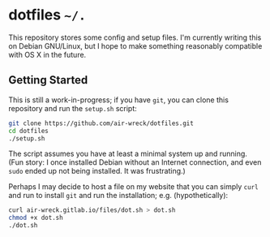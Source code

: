 # dotfiles `~/.`
This repository stores some config and setup files. I'm currently writing this on Debian GNU/Linux, but I hope to make something reasonably compatible with OS X in the future.

## Getting Started
This is still a work-in-progress; if you have `git`, you can clone this repository and run the `setup.sh` script:

```sh
git clone https://github.com/air-wreck/dotfiles.git
cd dotfiles
./setup.sh
```

The script assumes you have at least a minimal system up and running. (Fun story: I once installed Debian without an Internet connection, and even `sudo` ended up not being installed. It was frustrating.)

Perhaps I may decide to host a file on my website that you can simply `curl` and run to install `git` and run the installation; e.g. (hypothetically):

```sh
curl air-wreck.gitlab.io/files/dot.sh > dot.sh
chmod +x dot.sh
./dot.sh
```
